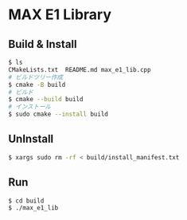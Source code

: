 # MAX E1 Library

## Build & Install

```sh
$ ls
CMakeLists.txt  README.md max_e1_lib.cpp
# ビルドツリー作成
$ cmake -B build
# ビルド
$ cmake --build build
# インストール
$ sudo cmake --install build
```

## UnInstall

```sh
$ xargs sudo rm -rf < build/install_manifest.txt
```

## Run

```sh
$ cd build
$ ./max_e1_lib
```